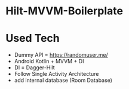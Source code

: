 # Hilt-MVVM-Boilerplate
# Used Tech
* Dummy API = https://randomuser.me/
* Android Kotlin + MVVM + DI
* DI = Dagger-Hilt
* Follow Single Activity Architecture
* add internal database (Room Database)
